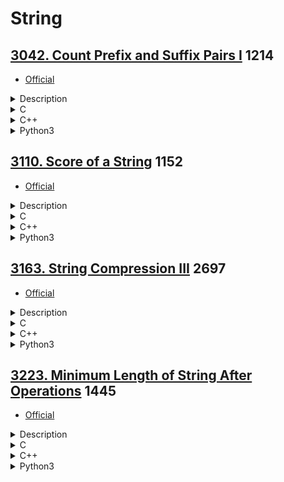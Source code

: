 # String

## [3042. Count Prefix and Suffix Pairs I](https://leetcode.com/problems/count-prefix-and-suffix-pairs-i/)  1214

- [Official](https://leetcode.com/problems/count-prefix-and-suffix-pairs-i/editorial/)

<details><summary>Description</summary>

```text
You are given a 0-indexed string array words.

Let's define a boolean function isPrefixAndSuffix that takes two strings, str1 and str2:
- isPrefixAndSuffix(str1, str2) returns true if str1 is both a prefix and a suffix of str2, and false otherwise.

For example, isPrefixAndSuffix("aba", "ababa") is true because "aba" is a prefix of "ababa" and also a suffix,
but isPrefixAndSuffix("abc", "abcd") is false.

Return an integer denoting the number of index pairs (i, j) such that i < j,
and isPrefixAndSuffix(words[i], words[j]) is true.

Example 1:
Input: words = ["a","aba","ababa","aa"]
Output: 4
Explanation: In this example, the counted index pairs are:
i = 0 and j = 1 because isPrefixAndSuffix("a", "aba") is true.
i = 0 and j = 2 because isPrefixAndSuffix("a", "ababa") is true.
i = 0 and j = 3 because isPrefixAndSuffix("a", "aa") is true.
i = 1 and j = 2 because isPrefixAndSuffix("aba", "ababa") is true.
Therefore, the answer is 4.

Example 2:
Input: words = ["pa","papa","ma","mama"]
Output: 2
Explanation: In this example, the counted index pairs are:
i = 0 and j = 1 because isPrefixAndSuffix("pa", "papa") is true.
i = 2 and j = 3 because isPrefixAndSuffix("ma", "mama") is true.
Therefore, the answer is 2.

Example 3:
Input: words = ["abab","ab"]
Output: 0
Explanation: In this example, the only valid index pair is i = 0 and j = 1,
and isPrefixAndSuffix("abab", "ab") is false.
Therefore, the answer is 0.

Constraints:
1 <= words.length <= 50
1 <= words[i].length <= 10
words[i] consists only of lowercase English letters.
```

<details><summary>Hint</summary>

```text
1. Iterate through all index pairs (i, j), such that i < j, and check isPrefixAndSuffix(words[i], words[j]).
2. The answer is the total number of pairs where isPrefixAndSuffix(words[i], words[j]) == true.
```

</details>

</details>

<details><summary>C</summary>

```c
int countPrefixSuffixPairs(char** words, int wordsSize) {
    int retVal = 0;

    int wordiSize, wordjSize;
    int i, j;
    for (i = 0; i < wordsSize; ++i) {
        for (j = i + 1; j < wordsSize; ++j) {
            wordiSize = strlen(words[i]);
            wordjSize = strlen(words[j]);
            if (wordiSize > wordjSize) {
                continue;
            }

            if (strncmp(words[j], words[i], wordiSize) != 0) {
                continue;
            }
            if (strncmp(words[j] + (wordjSize - wordiSize), words[i], wordiSize) != 0) {
                continue;
            }

            ++retVal;
        }
    }

    return retVal;
}
```

</details>

<details><summary>C++</summary>

```c++
class Solution {
   public:
    int countPrefixSuffixPairs(vector<string>& words) {
        int retVal = 0;

        int wordsSize = words.size();
        for (int i = 0; i < wordsSize; ++i) {
            for (int j = i + 1; j < wordsSize; ++j) {
                string str1 = words[i];
                string str2 = words[j];
                if (str1.size() > str2.size()) {
                    continue;
                }

                if ((str2.find(str1) == 0) && (str2.rfind(str1) == str2.size() - str1.size())) {
                    ++retVal;
                }
            }
        }

        return retVal;
    }
};
```

</details>

<details><summary>Python3</summary>

```python
class Solution:
    def countPrefixSuffixPairs(self, words: List[str]) -> int:
        retVal = 0

        wordsSize = len(words)
        for i in range(wordsSize):
            for j in range(i + 1, wordsSize):
                str1 = words[i]
                str2 = words[j]
                if len(str1) > len(str2):
                    continue

                if (str2.startswith(str1)) and (str2.endswith(str1)):
                    retVal += 1

        return retVal
```

</details>

## [3110. Score of a String](https://leetcode.com/problems/score-of-a-string/)  1152

- [Official](https://leetcode.com/problems/score-of-a-string/editorial/)

<details><summary>Description</summary>

```text
You are given a string s.
The score of a string is defined as the sum of the absolute difference between the ASCII values of adjacent characters.

Return the score of s.

Example 1:
Input: s = "hello"
Output: 13
Explanation:
The ASCII values of the characters in s are: 'h' = 104, 'e' = 101, 'l' = 108, 'o' = 111.
So, the score of s would be |104 - 101| + |101 - 108| + |108 - 108| + |108 - 111| = 3 + 7 + 0 + 3 = 13.

Example 2:
Input: s = "zaz"
Output: 50
Explanation:
The ASCII values of the characters in s are: 'z' = 122, 'a' = 97.
So, the score of s would be |122 - 97| + |97 - 122| = 25 + 25 = 50.

Constraints:
2 <= s.length <= 100
s consists only of lowercase English letters.
```

<details><summary>Hint</summary>

```text
1. Sum the difference between all the adjacent characters by just taking the absolute difference of their ASCII values.
```

</details>

</details>

<details><summary>C</summary>

```c
int scoreOfString(char* s) {
    int retVal = 0;

    int sSize = strlen(s);
    int i;
    for (i = 1; i < sSize; ++i) {
        retVal += abs(s[i - 1] - s[i]);
    }

    return retVal;
}
```

</details>

<details><summary>C++</summary>

```c++
class Solution {
   public:
    int scoreOfString(string s) {
        int retVal = 0;

        int sSize = s.size();
        for (int i = 1; i < sSize; ++i) {
            retVal += abs(s[i - 1] - s[i]);
        }

        return retVal;
    }
};
```

</details>

<details><summary>Python3</summary>

```python
class Solution:
    def scoreOfString(self, s: str) -> int:
        retVal = 0

        sSize = len(s)
        for i in range(1, sSize):
            retVal += abs(ord(s[i-1]) - ord(s[i]))

        return retVal
```

</details>

## [3163. String Compression III](https://leetcode.com/problems/string-compression-iii/)  2697

- [Official](https://leetcode.com/problems/string-compression-iii/editorial/)

<details><summary>Description</summary>

```text
Given a string word, compress it using the following algorithm:
- Begin with an empty string comp. While word is not empty, use the following operation:
  - Remove a maximum length prefix of word made of a single character c repeating at most 9 times.
  - Append the length of the prefix followed by c to comp.

Return the string comp.

Example 1:
Input: word = "abcde"
Output: "1a1b1c1d1e"
Explanation:
Initially, comp = "".
Apply the operation 5 times, choosing "a", "b", "c", "d", and "e" as the prefix in each operation.
For each prefix, append "1" followed by the character to comp.

Example 2:
Input: word = "aaaaaaaaaaaaaabb"
Output: "9a5a2b"
Explanation:
Initially, comp = "".
Apply the operation 3 times, choosing "aaaaaaaaa", "aaaaa", and "bb" as the prefix in each operation.
For prefix "aaaaaaaaa", append "9" followed by "a" to comp.
For prefix "aaaaa", append "5" followed by "a" to comp.
For prefix "bb", append "2" followed by "b" to comp.

Constraints:
1 <= word.length <= 2 * 10^5
word consists only of lowercase English letters.
```

<details><summary>Hint</summary>

```text
1. Each time, just cut the same character in prefix up to at max 9 times. It’s always better to cut a bigger prefix.
```

</details>

</details>

<details><summary>C</summary>

```c
char* compressedString(char* word) {
    char* pRetVal = NULL;

    int wordSize = strlen(word);
    int retValSize = 2 * wordSize + 1;
    pRetVal = (char*)malloc(retValSize * sizeof(char));
    if (pRetVal == NULL) {
        perror("malloc");
        return pRetVal;
    }
    memset(pRetVal, 0, (retValSize * sizeof(char)));

    int idx = 0;
    int count = 1;
    int i;
    for (i = 1; i < wordSize; ++i) {
        if ((word[i] == word[i - 1]) && (count < 9)) {
            count++;
            continue;
        }
        idx += snprintf(pRetVal + idx, retValSize - idx, "%d%c", count, word[i - 1]);
        count = 1;
    }
    idx += snprintf(pRetVal + idx, retValSize - idx, "%d%c", count, word[wordSize - 1]);

    return pRetVal;
}
```

</details>

<details><summary>C++</summary>

```c++
class Solution {
   public:
    string compressedString(string word) {
        string retVal;

        int wordSize = word.size();

        int count = 1;
        for (int i = 1; i < wordSize; ++i) {
            if ((word[i] == word[i - 1]) && (count < 9)) {
                count++;
                continue;
            }
            retVal += (to_string(count) + word[i - 1]);
            count = 1;
        }
        retVal += (to_string(count) + word[wordSize - 1]);

        return retVal;
    }
};
```

</details>

<details><summary>Python3</summary>

```python
class Solution:
    def compressedString(self, word: str) -> str:
        retVal = ""

        wordSize = len(word)

        count = 1
        for i in range(1, wordSize):
            if (word[i] == word[i-1]) and (count < 9):
                count += 1
                continue
            retVal += (str(count) + word[i-1])
            count = 1
        retVal += (str(count) + word[wordSize-1])

        return retVal
```

</details>

## [3223. Minimum Length of String After Operations](https://leetcode.com/problems/minimum-length-of-string-after-operations/)  1445

- [Official](https://leetcode.com/problems/minimum-length-of-string-after-operations/editorial/)

<details><summary>Description</summary>

```text
You are given a string s.

You can perform the following process on s any number of times:
- Choose an index i in the string such that
  there is at least one character to the left of index i that is equal to s[i],
  and at least one character to the right that is also equal to s[i].
- Delete the closest character to the left of index i that is equal to s[i].
- Delete the closest character to the right of index i that is equal to s[i].

Return the minimum length of the final string s that you can achieve.

Example 1:
Input: s = "abaacbcbb"
Output: 5
Explanation:
We do the following operations:
Choose index 2, then remove the characters at indices 0 and 3. The resulting string is s = "bacbcbb".
Choose index 3, then remove the characters at indices 0 and 5. The resulting string is s = "acbcb".

Example 2:
Input: s = "aa"
Output: 2
Explanation:
We cannot perform any operations, so we return the length of the original string.

Constraints:
1 <= s.length <= 2 * 10^5
s consists only of lowercase English letters.
```

<details><summary>Hint</summary>

```text
1. Only the frequency of each character matters in finding the final answer.
2. If a character occurs less than 3 times, we cannot perform any process with it.
3. Suppose there is a character that occurs at least 3 times in the string,
   we can repeatedly delete two of these characters until there are at most 2 occurrences left of it.
```

</details>

</details>

<details><summary>C</summary>

```c
int minimumLength(char* s) {
    int retVal = 0;

#define MAX_LETTTER (26)  // s consists only of lowercase English letters.
    int charFrequency[MAX_LETTTER];
    memset(charFrequency, 0, sizeof(charFrequency));

    int sSize = strlen(s);
    for (int i = 0; i < sSize; ++i) {
        charFrequency[s[i] - 'a']++;
    }

    for (int i = 0; i < MAX_LETTTER; ++i) {
        if (charFrequency[i] == 0) {
            continue;
        }

        if (charFrequency[i] % 2 == 0) {
            retVal += 2;
        } else {
            retVal += 1;
        }
    }

    return retVal;
}
```

</details>

<details><summary>C++</summary>

```c++
class Solution {
   public:
    int minimumLength(string s) {
        int retVal = 0;

        vector<int> charFrequency(26, 0);  // s consists only of lowercase English letters.
        for (char currentChar : s) {
            charFrequency[currentChar - 'a']++;
        }

        for (int frequency : charFrequency) {
            if (frequency == 0) {
                continue;
            }

            if (frequency % 2 == 0) {
                retVal += 2;
            } else {
                retVal += 1;
            }
        }

        return retVal;
    }
};
```

</details>

<details><summary>Python3</summary>

```python
class Solution:
    def minimumLength(self, s: str) -> int:
        retVal = 0

        # s consists only of lowercase English letters.
        charFrequency = [0] * 26
        for current_char in s:
            charFrequency[ord(current_char) - ord("a")] += 1

        for frequency in charFrequency:
            if frequency == 0:
                continue

            if frequency % 2 == 0:
                retVal += 2
            else:
                retVal += 1

        return retVal
```

</details>
